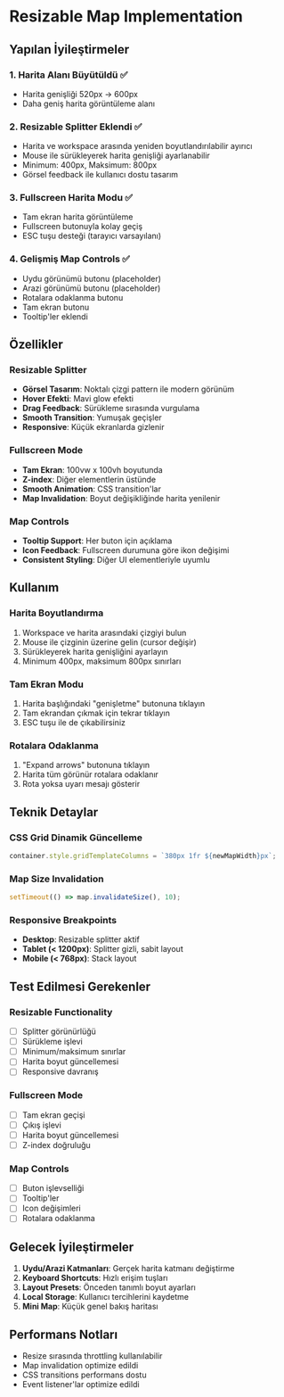 # Resizable Map Implementation

## Yapılan İyileştirmeler

### 1. Harita Alanı Büyütüldü ✅
- Harita genişliği 520px → 600px
- Daha geniş harita görüntüleme alanı

### 2. Resizable Splitter Eklendi ✅
- Harita ve workspace arasında yeniden boyutlandırılabilir ayırıcı
- Mouse ile sürükleyerek harita genişliği ayarlanabilir
- Minimum: 400px, Maksimum: 800px
- Görsel feedback ile kullanıcı dostu tasarım

### 3. Fullscreen Harita Modu ✅
- Tam ekran harita görüntüleme
- Fullscreen butonuyla kolay geçiş
- ESC tuşu desteği (tarayıcı varsayılanı)

### 4. Gelişmiş Map Controls ✅
- Uydu görünümü butonu (placeholder)
- Arazi görünümü butonu (placeholder)
- Rotalara odaklanma butonu
- Tam ekran butonu
- Tooltip'ler eklendi

## Özellikler

### Resizable Splitter
- **Görsel Tasarım**: Noktalı çizgi pattern ile modern görünüm
- **Hover Efekti**: Mavi glow efekti
- **Drag Feedback**: Sürükleme sırasında vurgulama
- **Smooth Transition**: Yumuşak geçişler
- **Responsive**: Küçük ekranlarda gizlenir

### Fullscreen Mode
- **Tam Ekran**: 100vw x 100vh boyutunda
- **Z-index**: Diğer elementlerin üstünde
- **Smooth Animation**: CSS transition'lar
- **Map Invalidation**: Boyut değişikliğinde harita yenilenir

### Map Controls
- **Tooltip Support**: Her buton için açıklama
- **Icon Feedback**: Fullscreen durumuna göre ikon değişimi
- **Consistent Styling**: Diğer UI elementleriyle uyumlu

## Kullanım

### Harita Boyutlandırma
1. Workspace ve harita arasındaki çizgiyi bulun
2. Mouse ile çizginin üzerine gelin (cursor değişir)
3. Sürükleyerek harita genişliğini ayarlayın
4. Minimum 400px, maksimum 800px sınırları

### Tam Ekran Modu
1. Harita başlığındaki "genişletme" butonuna tıklayın
2. Tam ekrandan çıkmak için tekrar tıklayın
3. ESC tuşu ile de çıkabilirsiniz

### Rotalara Odaklanma
1. "Expand arrows" butonuna tıklayın
2. Harita tüm görünür rotalara odaklanır
3. Rota yoksa uyarı mesajı gösterir

## Teknik Detaylar

### CSS Grid Dinamik Güncelleme
```javascript
container.style.gridTemplateColumns = `380px 1fr ${newMapWidth}px`;
```

### Map Size Invalidation
```javascript
setTimeout(() => map.invalidateSize(), 10);
```

### Responsive Breakpoints
- **Desktop**: Resizable splitter aktif
- **Tablet (< 1200px)**: Splitter gizli, sabit layout
- **Mobile (< 768px)**: Stack layout

## Test Edilmesi Gerekenler

### Resizable Functionality
- [ ] Splitter görünürlüğü
- [ ] Sürükleme işlevi
- [ ] Minimum/maksimum sınırlar
- [ ] Harita boyut güncellemesi
- [ ] Responsive davranış

### Fullscreen Mode
- [ ] Tam ekran geçişi
- [ ] Çıkış işlevi
- [ ] Harita boyut güncellemesi
- [ ] Z-index doğruluğu

### Map Controls
- [ ] Buton işlevselliği
- [ ] Tooltip'ler
- [ ] Icon değişimleri
- [ ] Rotalara odaklanma

## Gelecek İyileştirmeler

1. **Uydu/Arazi Katmanları**: Gerçek harita katmanı değiştirme
2. **Keyboard Shortcuts**: Hızlı erişim tuşları
3. **Layout Presets**: Önceden tanımlı boyut ayarları
4. **Local Storage**: Kullanıcı tercihlerini kaydetme
5. **Mini Map**: Küçük genel bakış haritası

## Performans Notları

- Resize sırasında throttling kullanılabilir
- Map invalidation optimize edildi
- CSS transitions performans dostu
- Event listener'lar optimize edildi